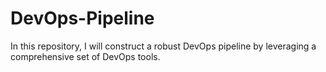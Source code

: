 # DevOps-Pipeline
In this repository, I will construct a robust DevOps pipeline by leveraging a comprehensive set of DevOps tools.
